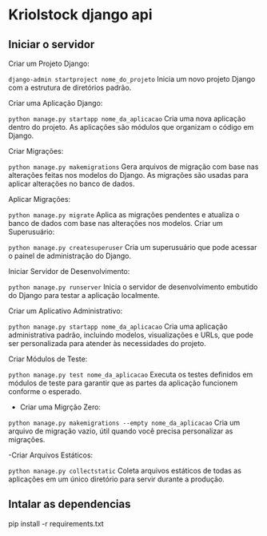 # Kriolstock django api


## Iniciar o servidor
Criar um Projeto Django:

```django-admin startproject nome_do_projeto```
Inicia um novo projeto Django com a estrutura de diretórios padrão.

Criar uma Aplicação Django:

```python manage.py startapp nome_da_aplicacao```
Cria uma nova aplicação dentro do projeto. As aplicações são módulos que organizam o código em Django.

Criar Migrações:

```python manage.py makemigrations```
Gera arquivos de migração com base nas alterações feitas nos modelos do Django. As migrações são usadas para aplicar alterações no banco de dados.

Aplicar Migrações:

```python manage.py migrate```
Aplica as migrações pendentes e atualiza o banco de dados com base nas alterações nos modelos.
Criar um Superusuário:

```python manage.py createsuperuser```
Cria um superusuário que pode acessar o painel de administração do Django.

Iniciar Servidor de Desenvolvimento:

```python manage.py runserver```
Inicia o servidor de desenvolvimento embutido do Django para testar a aplicação localmente.

Criar um Aplicativo Administrativo:

```python manage.py startapp nome_da_aplicacao```
Cria uma aplicação administrativa padrão, incluindo modelos, visualizações e URLs, que pode ser personalizada para atender às necessidades do projeto.

Criar Módulos de Teste:

```python manage.py test nome_da_aplicacao```
Executa os testes definidos em módulos de teste para garantir que as partes da aplicação funcionem conforme o esperado.

- Criar uma Migrção Zero:

```python manage.py makemigrations --empty nome_da_aplicacao```
Cria um arquivo de migração vazio, útil quando você precisa personalizar as migrações.

-Criar Arquivos Estáticos:

```python manage.py collectstatic```
Coleta arquivos estáticos de todas as aplicações em um único diretório para servir durante a produção.


## Intalar as dependencias
pip install -r requirements.txt
